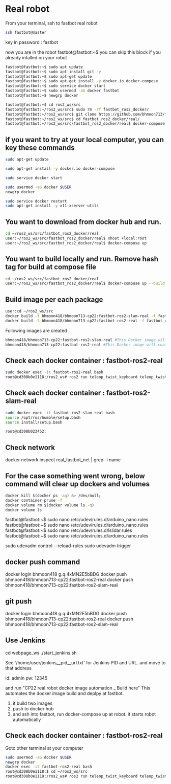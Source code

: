 # Real robot

From your terminal, ssh to fastbot real robot
```bash
ssh fastbot@master
```
key in password : fastbot

now you are in the robot fastbot@fastbot:~$
you can skip this block if you already intalled on your robot

```bash
fastbot@fastbot:~$ sudo apt update
fastbot@fastbot:~$ sudo apt install git -y
fastbot@fastbot:~$ sudo apt-get update
fastbot@fastbot:~$ sudo apt-get install -y docker.io docker-compose
fastbot@fastbot:~$ sudo service docker start
fastbot@fastbot:~$ sudo usermod -aG docker fastbot
fastbot@fastbot:~$ newgrp docker
```

```bash
fastbot@fastbot:~$ cd ros2_ws/src
fastbot@fastbot:~/ros2_ws/src$ sudo rm -rf fastbot_ros2_docker/
fastbot@fastbot:~/ros2_ws/src$ git clone https://github.com/bhmoon713/fastbot_ros2_docker.git
fastbot@fastbot:~/ros2_ws/src$ cd fastbot_ros2_docker/real/
fastbot@fastbot:~/ros2_ws/src/fastbot_ros2_docker/real$ docker-compose up
```

## if you want to try at your local computer, you can key these commands

```bash
sudo apt-get update

sudo apt-get install -y docker.io docker-compose

sudo service docker start

sudo usermod -aG docker $USER
newgrp docker

sudo service docker restart
sudo apt-get install -y x11-xserver-utils
```

## You want to download from docker hub and run.
```bash
cd ~/ros2_ws/src/fastbot_ros2_docker/real
user:~/ros2_ws/src/fastbot_ros2_docker/real$ xhost +local:root
user:~/ros2_ws/src/fastbot_ros2_docker/real$ docker-compose up
```

## You want to build locally and run. Remove hash tag for build at compose file
```bash
cd ~/ros2_ws/src/fastbot_ros2_docker/real
user:~/ros2_ws/src/fastbot_ros2_docker/real$ docker-compose up --build 
```


## Build image per each package
```bash
user:cd ~/ros2_ws/src
docker build -t bhmoon418/bhmoon713-cp22:fastbot-ros2-slam-real -f fastbot_ros2_docker/real/dockerfile-ros2-slam-real .
docker build -t bhmoon418/bhmoon713-cp22:fastbot-ros2-real -f fastbot_ros2_docker/real/dockerfile-ros2-real .
```
Following images are created
```bash
bhmoon418/bhmoon713-cp22:fastbot-ros2-slam-real #This Docker image will contain everything necessary for starting the Mapping system.
bhmoon418/bhmoon713-cp22:fastbot-ros2-real #This Docker image will contain everything necessary for starting the Gazebo real in ROS2.
```

## Check each docker container : fastbot-ros2-real
```bash
sudo docker exec -it fastbot-ros2-real bash
root@cd308b0e1118:/ros2_ws# ros2 run teleop_twist_keyboard teleop_twist_keyboard --ros-args --remap cmd_vel:=fastbot/cmd_vel
```

## Check each docker container : fastbot-ros2-slam-real
```bash
sudo docker exec -it fastbot-ros2-slam-real bash
source /opt/ros/humble/setup.bash
source install/setup.bash

root@cd308b023452:
```
## Check network
docker network inspect real_fastbot_net | grep -i name

## For the case something went wrong, below command will clear up dockers and volumes

```bash
docker kill $(docker ps -aq) &> /dev/null;
docker container prune -f
docker volume rm $(docker volume ls -q)
docker volume ls
```


fastbot@fastbot:~$ sudo nano /etc/udev/rules.d/arduino_nano.rules
fastbot@fastbot:~$ sudo nano /etc/udev/rules.d/arduino_nano.rules
fastbot@fastbot:~$ sudo nano /etc/udev/rules.d/lslidar.rules
fastbot@fastbot:~$ sudo nano /etc/udev/rules.d/arduino_nano.rules

sudo udevadm control --reload-rules
sudo udevadm trigger


## docker push command
docker login
bhmoon418
g.q.4xMN2E5bBDG
docker push bhmoon418/bhmoon713-cp22:fastbot-ros2-real
docker push bhmoon418/bhmoon713-cp22:fastbot-ros2-slam-real

## git push
docker login
bhmoon418
g.q.4xMN2E5bBDG
docker push bhmoon418/bhmoon713-cp22:fastbot-ros2-real
docker push bhmoon418/bhmoon713-cp22:fastbot-ros2-slam-real


## Use Jenkins
cd webpage_ws
./start_jenkins.sh

See '/home/user/jenkins__pid__url.txt' for Jenkins PID and URL.
and move to that address 

id: admin
pw: 12345

and run "CP22 real robot docker image automation _ Build here"
This automates the docker image build and deplpy at fastbot.
1. it build two images
2. push to docker hub
3. and ssh into fastbot, run docker-compose up at robot. it starts robot automatically


## Check each docker container : fastbot-ros2-real
Goto other terminal at your computer
```bash
sudo usermod -aG docker $USER
newgrp docker
docker exec -it fastbot-ros2-real bash
root@cd308b0e1118:$ cd ~/ros2_ws/src
root@cd308b0e1118:/ros2_ws# ros2 run teleop_twist_keyboard teleop_twist_keyboard --ros-args --remap cmd_vel:=fastbot/cmd_vel
```